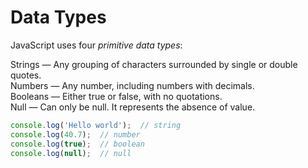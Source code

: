 # Data Types

JavaScript uses four *primitive data types*:

Strings — Any grouping of characters surrounded by single or double quotes.  
Numbers — Any number, including numbers with decimals.  
Booleans — Either true or false, with no quotations.  
Null — Can only be null. It represents the absence of value.  

```javascript
console.log('Hello world');  // string
console.log(40.7);  // number
console.log(true);  // boolean
console.log(null);  // null
```
